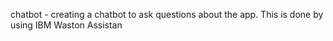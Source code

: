 chatbot - creating a chatbot to ask questions about the app. This is done by using IBM Waston Assistan
